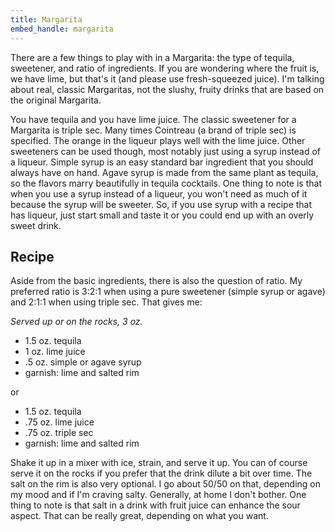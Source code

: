 ```yaml
---
title: Margarita
embed_handle: margarita
---
```


<amp-img width="800" height="534" layout="responsive" src="{{ site.baseurl }}{% link assets/images/margarita.jpg %}"></amp-img>

There are a few things to play with in a Margarita: the type of tequila, sweetener, and ratio of ingredients. If you are wondering where the fruit is, we have lime, but that's it (and please use fresh-squeezed juice). I'm talking about real, classic Margaritas, not the slushy, fruity drinks that are based on the original Margarita.

You have tequila and you have lime juice. The classic sweetener for a Margarita is triple sec. Many times Cointreau (a brand of triple sec) is specified. The orange in the liqueur plays well with the lime juice. Other sweeteners can be used though, most notably just using a syrup instead of a liqueur. Simple syrup is an easy standard bar ingredient that you should always have on hand. Agave syrup is made from the same plant as tequila, so the flavors marry beautifully in tequila cocktails. One thing to note is that when you use a syrup instead of a liqueur, you won't need as much of it because the syrup will be sweeter. So, if you use syrup with a recipe that has liqueur, just start small and taste it or you could end up with an overly sweet drink.

## Recipe
Aside from the basic ingredients, there is also the question of ratio. My preferred ratio is 3:2:1 when using a pure sweetener (simple syrup or agave) and 2:1:1 when using triple sec. That gives me:

*Served up or on the rocks, 3 oz.*

- 1.5 oz. tequila
- 1 oz. lime juice
- .5 oz. simple or agave syrup
- garnish: lime and salted rim

or

- 1.5 oz. tequila
- .75 oz. lime juice
- .75 oz. triple sec
- garnish: lime and salted rim

Shake it up in a mixer with ice, strain, and serve it up. You can of course serve it on the rocks if you prefer that the drink dilute a bit over time. The salt on the rim is also very optional. I go about 50/50 on that, depending on my mood and if I'm craving salty. Generally, at home I don't bother. One thing to note is that salt in a drink with fruit juice can enhance the sour aspect. That can be really great, depending on what you want.
